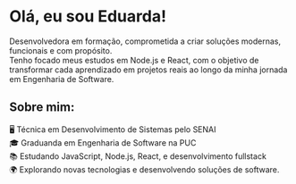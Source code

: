 # Olá, eu sou Eduarda!

Desenvolvedora em formação, comprometida a criar soluções modernas, funcionais e com propósito. <br>
Tenho focado meus estudos em Node.js e React, com o objetivo de transformar cada aprendizado em projetos reais ao longo da minha jornada em Engenharia de Software.

## Sobre mim:
🖥 Técnica em Desenvolvimento de Sistemas pelo SENAI <br>
🎓 Graduanda em Engenharia de Software na PUC  <br>
📚 Estudando JavaScript, Node.js, React, e desenvolvimento fullstack  <br>
🌍 Explorando novas tecnologias e desenvolvendo soluções de software.  <br>
